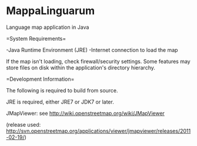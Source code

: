 # MappaLinguarum
Language map application in Java

=System Requirements=

-Java Runtime Environment (JRE)
-Internet connection to load the map

If the map isn't loading, check firewall/security settings. Some features may store files on disk within the application's directory hierarchy.

=Development Information=

The following is required to build from source.

JRE is required, either JRE7 or JDK7 or later. 

JMapViewer: see http://wiki.openstreetmap.org/wiki/JMapViewer

(release used: http://svn.openstreetmap.org/applications/viewer/jmapviewer/releases/2011-02-19/)